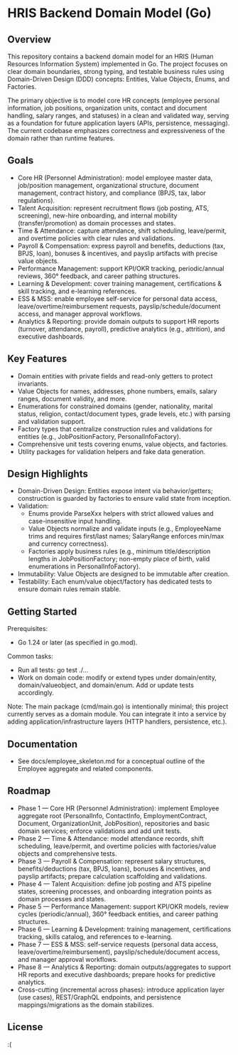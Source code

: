 # HRIS Backend Domain Model (Go)

## Overview
This repository contains a backend domain model for an HRIS (Human Resources Information System) implemented in Go. The project focuses on clear domain boundaries, strong typing, and testable business rules using Domain-Driven Design (DDD) concepts: Entities, Value Objects, Enums, and Factories.

The primary objective is to model core HR concepts (employee personal information, job positions, organization units, contact and document handling, salary ranges, and statuses) in a clean and validated way, serving as a foundation for future application layers (APIs, persistence, messaging). The current codebase emphasizes correctness and expressiveness of the domain rather than runtime features.

## Goals
- Core HR (Personnel Administration): model employee master data, job/position management, organizational structure, document management, contract history, and compliance (BPJS, tax, labor regulations). 
- Talent Acquisition: represent recruitment flows (job posting, ATS, screening), new-hire onboarding, and internal mobility (transfer/promotion) as domain processes and states.
- Time & Attendance: capture attendance, shift scheduling, leave/permit, and overtime policies with clear rules and validations.
- Payroll & Compensation: express payroll and benefits, deductions (tax, BPJS, loan), bonuses & incentives, and payslip artifacts with precise value objects.
- Performance Management: support KPI/OKR tracking, periodic/annual reviews, 360° feedback, and career pathing structures.
- Learning & Development: cover training management, certifications & skill tracking, and e-learning references.
- ESS & MSS: enable employee self-service for personal data access, leave/overtime/reimbursement requests, payslip/schedule/document access, and manager approval workflows.
- Analytics & Reporting: provide domain outputs to support HR reports (turnover, attendance, payroll), predictive analytics (e.g., attrition), and executive dashboards.

## Key Features
- Domain entities with private fields and read-only getters to protect invariants.
- Value Objects for names, addresses, phone numbers, emails, salary ranges, document validity, and more.
- Enumerations for constrained domains (gender, nationality, marital status, religion, contact/document types, grade levels, etc.) with parsing and validation support.
- Factory types that centralize construction rules and validations for entities (e.g., JobPositionFactory, PersonalInfoFactory).
- Comprehensive unit tests covering enums, value objects, and factories.
- Utility packages for validation helpers and fake data generation.


## Design Highlights
- Domain-Driven Design: Entities expose intent via behavior/getters; construction is guarded by factories to ensure valid state from inception.
- Validation:
  - Enums provide ParseXxx helpers with strict allowed values and case-insensitive input handling.
  - Value Objects normalize and validate inputs (e.g., EmployeeName trims and requires first/last names; SalaryRange enforces min/max and currency correctness).
  - Factories apply business rules (e.g., minimum title/description lengths in JobPositionFactory; non-empty place of birth, valid enumerations in PersonalInfoFactory).
- Immutability: Value Objects are designed to be immutable after creation.
- Testability: Each enum/value object/factory has dedicated tests to ensure domain rules remain stable.

## Getting Started
Prerequisites:
- Go 1.24 or later (as specified in go.mod).

Common tasks:
- Run all tests: go test ./...
- Work on domain code: modify or extend types under domain/entity, domain/valueobject, and domain/enum. Add or update tests accordingly.

Note: The main package (cmd/main.go) is intentionally minimal; this project currently serves as a domain module. You can integrate it into a service by adding application/infrastructure layers (HTTP handlers, persistence, etc.).

## Documentation
- See docs/employee_skeleton.md for a conceptual outline of the Employee aggregate and related components.

## Roadmap
- Phase 1 — Core HR (Personnel Administration): implement Employee aggregate root (PersonalInfo, ContactInfo, EmploymentContract, Document, OrganizationUnit, JobPosition), repositories and basic domain services; enforce validations and add unit tests.
- Phase 2 — Time & Attendance: model attendance records, shift scheduling, leave/permit, and overtime policies with factories/value objects and comprehensive tests.
- Phase 3 — Payroll & Compensation: represent salary structures, benefits/deductions (tax, BPJS, loans), bonuses & incentives, and payslip artifacts; prepare calculation scaffolding and validations.
- Phase 4 — Talent Acquisition: define job posting and ATS pipeline states, screening processes, and onboarding integration points as domain processes and states.
- Phase 5 — Performance Management: support KPI/OKR models, review cycles (periodic/annual), 360° feedback entities, and career pathing structures.
- Phase 6 — Learning & Development: training management, certifications tracking, skills catalog, and references to e-learning.
- Phase 7 — ESS & MSS: self-service requests (personal data access, leave/overtime/reimbursement), payslip/schedule/document access, and manager approval workflows.
- Phase 8 — Analytics & Reporting: domain outputs/aggregates to support HR reports and executive dashboards; prepare hooks for predictive analytics.
- Cross-cutting (incremental across phases): introduce application layer (use cases), REST/GraphQL endpoints, and persistence mappings/migrations as the domain stabilizes.

## License
:(
